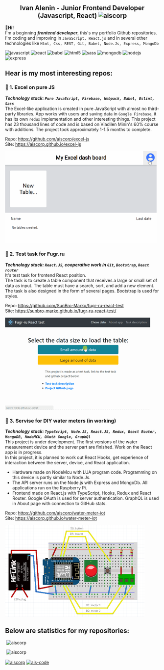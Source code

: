 <h2 align="center">Ivan Alenin - Junior Frontend Developer (Javascript, React) <img src="https://komarev.com/ghpvc/?username=aiscorp" alt="aiscorp" /> </h2>

**👋Hi!**  
I'm a beginning ***frontend developer***, this's my portfolio Github repositories.  
I'm coding and improving in `JavaScript, React.js` and in several other technologies like `Html, Css, REST, Git, Babel, Node.Js, Express, MongoDb`
 
 <p align="left">   
  <img src="https://devicons.github.io/devicon/devicon.git/icons/javascript/javascript-original.svg" alt="javascript" width="40" height="40"/>
  <img src="https://devicons.github.io/devicon/devicon.git/icons/react/react-original-wordmark.svg" alt="react" width="40" height="40"/> 
  <img src="https://www.vectorlogo.zone/logos/babeljs/babeljs-icon.svg" alt="babel" width="40" height="40"/> 
  <img src="https://devicons.github.io/devicon/devicon.git/icons/html5/html5-original-wordmark.svg" alt="html5" width="40" height="40"/>  
  <img src="https://devicons.github.io/devicon/devicon.git/icons/sass/sass-original.svg" alt="sass" width="40" height="40"/>
  <img src="https://devicons.github.io/devicon/devicon.git/icons/mongodb/mongodb-original-wordmark.svg" alt="mongodb" width="40" height="40"/> 
  <img src="https://devicons.github.io/devicon/devicon.git/icons/nodejs/nodejs-original-wordmark.svg" alt="nodejs" width="40" height="40"/> 
  <img src="https://devicons.github.io/devicon/devicon.git/icons/express/express-original-wordmark.svg" alt="express" width="40" height="40"/> 
</p>

## Hear is my most interesting repos:

### 📗 1. Excel on pure JS
***Technology stack: `Pure JavaScript, Firebase, Webpack, Babel, Eslint, Sass`***   
The Excel-like application is created in pure JavaScript with almost no third-party libraries. App works with users and saving data in `Google Firebase`, it has its own `redux` implementation and other interesting things. This project has 23 thousand lines of code and is based on Vladilen Minin's 60% course with additions. The project took approximately 1-1.5 months to complete.

Repo: https://github.com/aiscorp/excel-js  
Site: https://aiscorp.github.io/excel-js  

<img src="https://github.com/aiscorp/excel-js/blob/master/excel-demo.gif" height=300>

### 📘 2. Test task for Fugr.ru
***Technology stack: `React.JS`, cooperative work in `Git`, `Bootstrap`, `React router`***  
It's test task for frontend React position.  
The task is to create a table component that receives a large or small set of data as input. The table must have a search, sort, and add a new element. The task is also designed in the form of several pages. Bootstrap is used for styles. 

Repo: https://github.com/SunBro-Marko/fugr-ru-react-test  
Site: https://sunbro-marko.github.io/fugr-ru-react-test/  

<img src="https://github.com/SunBro-Marko/fugr-ru-react-test/blob/master/fugr-ru-demo.gif" height=300>

### 🚿 3. Servise for DIY water meters (in working)
***Technology stack: `TypeScript, Node.JS, React.JS, Redux, React Router, MongoDB, NodeMCU, OAuth Google, GraphQl`***   
This project is under development. The first versions of the water measurement device and the server part are finished. Work on the React app is in progress.  
In this project, it is planned to work out React Hooks, get experience of interaction between the server, device, and React application.  
- Hardware made on NodeMcu with LUA program code. Programming on this device is partly similar to Node.Js.  
- The API server runs on the Node.js with Express and MongoDb. All applications run on the Raspberry Pi.  
- Frontend made on React.js with TypeScript, Hooks, Redux and React Router. Google OAuth is used for server authentication. GraphQL is used in About page with connection to GitHub stats. 

Repo: https://github.com/aiscorp/water-meter-iot  
Site: https://aiscorp.github.io/water-meter-iot

<img src="https://github.com/aiscorp/water-meter-iot/blob/master/nodemcu/circuit/sketch.png" height=300>


## Below are statistics for my repositories:  
<p>&nbsp;<img src="https://github-readme-stats.vercel.app/api/top-langs/?username=aiscorp&layout=compact&hide=html" height=170 alt="aiscorp" /></p>

<p>&nbsp;<img src="https://github-readme-stats.vercel.app/api?username=aiscorp&show_icons=true" height=170 alt="aiscorp" /></p>

<p> <a href="https://fb.com/aiscorp" target="blank"><img align="center" src="https://cdn.jsdelivr.net/npm/simple-icons@3.0.1/icons/facebook.svg" alt="aiscorp" height="30" width="30" /></a>
<a href="https://www.youtube.com/c/ais-code" target="blank"><img align="center" src="https://cdn.jsdelivr.net/npm/simple-icons@3.0.1/icons/youtube.svg" alt="ais-code" height="30" width="30" /></a>
</p>
